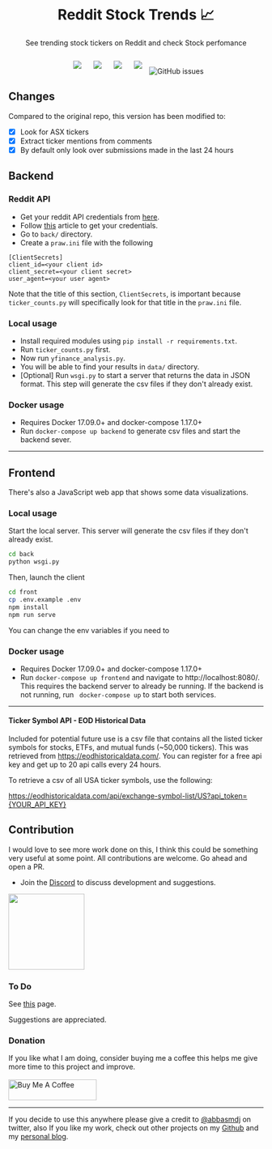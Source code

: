 <h1 align="center">Reddit Stock Trends 📈</h1>

<p align="center">
See trending stock tickers on Reddit and check Stock perfomance <br><br>
<img style="padding:10px;" src="https://img.shields.io/github/contributors/iam-abbas/Reddit-Stock-Trends?style=flat-square">
<img style="padding:10px;" src="https://img.shields.io/github/stars/iam-abbas/Reddit-Stock-Trends?style=flat-square">
<img style="padding:10px;" src="https://img.shields.io/github/forks/iam-abbas/Reddit-Stock-Trends?label=Forks&style=flat-square">
<img style="padding:10px;" src="https://img.shields.io/github/license/iam-abbas/Reddit-Stock-Trends?style=flat-square">
<img alt="GitHub issues" src="https://img.shields.io/github/issues/iam-abbas/Reddit-Stock-Trends?style=flat-square">

</p>

## Changes
Compared to the original repo, this version has been modified to:

- [x] Look for ASX tickers
- [x] Extract ticker mentions from comments
- [x] By default only look over submissions made in the last 24 hours

## Backend

### Reddit API
- Get your reddit API credentials from [here](https://www.reddit.com/prefs/apps).
- Follow [this](https://towardsdatascience.com/scraping-reddit-with-praw-76efc1d1e1d9) article to get your credentials.
- Go to `back/` directory.
- Create a `praw.ini` file with the following
```
[ClientSecrets]
client_id=<your client id>
client_secret=<your client secret>
user_agent=<your user agent>
```
Note that the title of this section, `ClientSecrets`, is important because `ticker_counts.py` will specifically look for that title in the `praw.ini` file.

### Local usage
- Install required modules using `pip install -r requirements.txt`.
- Run `ticker_counts.py` first.
- Now run `yfinance_analysis.py`.
- You will be able to find your results in `data/` directory.
- [Optional] Run `wsgi.py` to start a server that returns the data in JSON format. This step will generate the csv files if they don't already exist.

### Docker usage
- Requires Docker 17.09.0+ and docker-compose 1.17.0+
- Run `docker-compose up backend` to generate csv files and start the backend sever.

---
## Frontend
There's also a JavaScript web app that shows some data visualizations.

### Local usage
Start the local server. This server will generate the csv files if they don't already exist.
```bash
cd back
python wsgi.py
```

Then, launch the client
```bash
cd front
cp .env.example .env
npm install
npm run serve
```
You can change the env variables if you need to

### Docker usage
- Requires Docker 17.09.0+ and docker-compose 1.17.0+
- Run `docker-compose up frontend` and navigate to http://localhost:8080/. This requires the backend server to already be running. If the backend is not running, run ` docker-compose up` to start both services.

---
#### Ticker Symbol API - EOD Historical Data
Included for potential future use is a csv file that contains all the listed ticker symbols for stocks, ETFs, and
mutual funds (~50,000 tickers). This was retrieved from https://eodhistoricaldata.com/. You can register for a free api key and get up to 20 api calls every 24 hours.

To retrieve a csv of all USA ticker symbols, use the following:

https://eodhistoricaldata.com/api/exchange-symbol-list/US?api_token={YOUR_API_KEY}

## Contribution
I would love to see more work done on this, I think this could be something very useful at some point. All contributions are welcome. Go ahead and open a PR.
- Join the [Discord](https://discord.gg/USsBfc97RM) to discuss development and suggestions.

<a href="https://discord.gg/USsBfc97RM" ><img src="https://preview.redd.it/tpvewx1950311.png?width=1487&format=png&auto=webp&s=be429e3b5e7e51c777497c95b63c5011f9a906b6" width="150px"></a>


### To Do
See [this](https://github.com/iam-abbas/Reddit-Stock-Trends/labels/feature) page.

Suggestions are appreciated.

### Donation
If you like what I am doing, consider buying me a coffee this helps me give more time to this project and improve. <br><br>
<a href="https://www.buymeacoffee.com/abbas" target="_blank"><img src="https://cdn.buymeacoffee.com/buttons/default-orange.png" alt="Buy Me A Coffee" height="41" width="174"></a>

----

If you decide to use this anywhere please give a credit to [@abbasmdj](https://twitter.com/abbasmdj) on twitter, also If you like my work, check out other projects on my [Github](https://github.com/iam-abbas) and my [personal blog](https://abbasmj.com).

